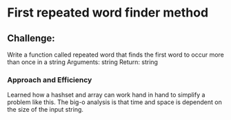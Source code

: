 # First repeated word finder method

## Challenge:

Write a function called repeated word that finds the first word to occur more than once in a string
Arguments: string
Return: string

### Approach and Efficiency

Learned how a hashset and array can work hand in hand to simplify a problem like this.
The big-o analysis is that time and space is dependent on the size of the input string.



